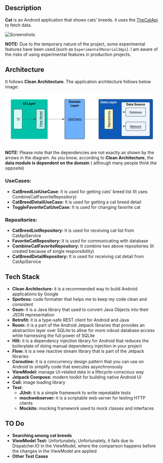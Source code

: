 ## Description

**Cat** is an Android application that shows cats' breeds.
it uses the [TheCatApi](https://thecatapi.com/) to fetch data.

![Screenshots](https://github.com/sm-jalali-f/Cats/tree/main/documents)

**NOTE:**
Due to the temporary nature of the project, some experimental features have been used.(such
as `ExperimentalMaterial3Api`). I am aware of the risks of using experimental features in production
projects.

## Architecture

It follows **Clean Architecture**. The application architecture follows below image:

![Document systems.png](./documents/software-architecture.png)

**NOTE:**
Please note that the dependencies are not exactly as shown by the arrows in the diagram.
As you know, according to **Clean Architecture**, the **data module is dependent on the domain** (
although many people think the opposite)

### UseCases:
- **CatBreedListUseCase:** It is used for getting cats' breed list (It uses  CombineCatFavoriteRepository)
- **CatBreedDetailUseCase:** It is used for getting a cat breed detail 
- **ToggleFavoriteCatUseCase:** It is used for changing favorite cat

### Repositories:
- **CatBreedListRepository:** It is used for receiving cat list from CatApiService
- **FavoriteCatRepository:** It is used for communicating with database
- **CombineCatFavoriteRepository:** It combine two above repositories (It created because of single responsibility)
- **CatBreedDetailRepository:** It is used for receiving cat detail from CatApiService

## Tech Stack

- **Clean Architecture:** it is a recommended way to build Android applications by Google
- **Spotless:** code formatter that helps me to keep my code clean and consistent
- **Gson:** it is a Java library that used to convert Java Objects into their JSON representation
- **Retrofit:** it is a type-safe REST client for Android and Java
- **Room:** it is a part of the Android Jetpack libraries that provides an abstraction layer over
  SQLite to allow for more robust database access while harnessing the full power of SQLite
- **Hilt:** it is a dependency injection library for Android that reduces the boilerplate of doing
  manual dependency injection in your project
- **Flow:** it is a new reactive stream library that is part of the Jetpack libraries
- **Coroutine:** it is a concurrency design pattern that you can use on Android to simplify code
  that executes asynchronously
- **ViewModel:** manage UI-related data in a lifecycle-conscious way
- **Jetpack Compose:** modern toolkit for building native Android UI
- **Coil:** image loading library
- **Test:**
    - **JUnit:** it is a simple framework to write repeatable tests
    - **mockwebserver:** it is a scriptable web server for testing HTTP clients
    - **Mockito:** mocking framework used to mock classes and interfaces
  
## TO Do

- **Searching among cat breeds**
- **ViewModel Test:** Unfortunately, Unfortunately, it fails due to Dispatcher.IO in the ViewModel, where the comparison happens before the changes in the ViewModel are applied
- **Other Test Cases**

